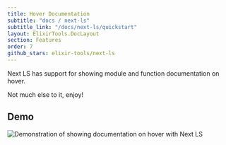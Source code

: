 ```yaml
---
title: Hover Documentation
subtitle: "docs / next-ls"
subtitle_link: "/docs/next-ls/quickstart"
layout: ElixirTools.DocLayout
section: Features
order: 7
github_stars: elixir-tools/next-ls
---
```


Next LS has support for showing module and function documentation on hover.

Not much else to it, enjoy!

## Demo


![Demonstration of showing documentation on hover with Next LS](https://f005.backblazeb2.com/file/elixir-tools/next-ls-hover.png)
